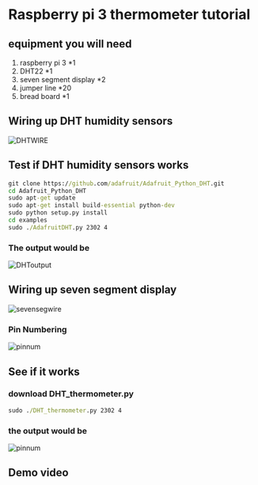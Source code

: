 # Raspberry pi 3 thermometer tutorial
## equipment you will need
1. raspberry pi 3 *1
2. DHT22 *1
3. seven segment display *2
4. jumper line *20
5. bread board *1
## Wiring up DHT humidity sensors
![DHTWIRE](https://i.imgur.com/gGVOIq0.jpg)
## Test if DHT humidity sensors works
```cmd
git clone https://github.com/adafruit/Adafruit_Python_DHT.git
cd Adafruit_Python_DHT
sudo apt-get update
sudo apt-get install build-essential python-dev
sudo python setup.py install
cd examples
sudo ./AdafruitDHT.py 2302 4
```
### The output would be
![DHToutput](https://i.imgur.com/3VErcqu.jpg)
## Wiring up seven segment display
![sevensegwire](https://i.imgur.com/hHWT7vn.jpg)
### Pin Numbering
![pinnum](https://i.imgur.com/zrMlNQ5.jpg)
## See if it works
### download DHT_thermometer.py 
```cmd
sudo ./DHT_thermometer.py 2302 4
```
### the output would be
![pinnum](https://i.imgur.com/aNhVyT0.jpg)
## Demo video
